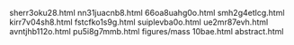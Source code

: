 sherr3oku28.html
nn31juacnb8.html
66oa8uahg0o.html
smh2g4etlcg.html
kirr7v04sh8.html
fstcfko1s9g.html
suiplevba0o.html
ue2mr87evh.html
avntjhb112o.html
pu5i8g7mmb.html
figures/mass
10bae.html
abstract.html